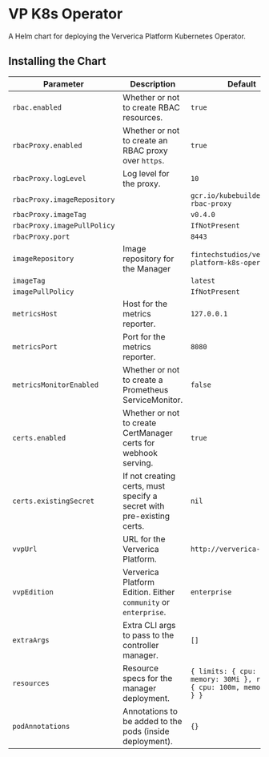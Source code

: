 # VP K8s Operator

A Helm chart for deploying the Ververica Platform Kubernetes Operator.

## Installing the Chart

| Parameter                   | Description                                                           | Default                                                                         |
| --------------------------- | --------------------------------------------------------------------- | ------------------------------------------------------------------------------- |
| `rbac.enabled`              | Whether or not to create RBAC resources.                              | `true`                                                                          |
| `rbacProxy.enabled`         | Whether or not to create an RBAC proxy over `https`.                  | `true`                                                                          |
| `rbacProxy.logLevel`        | Log level for the proxy.                                              | `10`                                                                            |
| `rbacProxy.imageRepository` |                                                                       | `gcr.io/kubebuilder/kube-rbac-proxy`                                            |
| `rbacProxy.imageTag`        |                                                                       | `v0.4.0`                                                                        |
| `rbacProxy.imagePullPolicy` |                                                                       | `IfNotPresent`                                                                  |
| `rbacProxy.port`            |                                                                       | `8443`                                                                          |
| `imageRepository`           | Image repository for the Manager                                      | `fintechstudios/ververica-platform-k8s-operator`                                |
| `imageTag`                  |                                                                       | `latest`                                                                        |
| `imagePullPolicy`           |                                                                       | `IfNotPresent`                                                                  |
| `metricsHost`               | Host for the metrics reporter.                                        | `127.0.0.1`                                                                     |
| `metricsPort`               | Port for the metrics reporter.                                        | `8080`                                                                          |
| `metricsMonitorEnabled`     | Whether or not to create a Prometheus ServiceMonitor.                 | `false`                                                                         |
| `certs.enabled`             | Whether or not to create CertManager certs for webhook serving.       | `true`                                                                          |
| `certs.existingSecret`      | If not creating certs, must specify a secret with pre-existing certs. | `nil`                                                                           |
| `vvpUrl`                    | URL for the Ververica Platform.                                       | `http://ververica-platform`                                                     |
| `vvpEdition`                | Ververica Platform Edition. Either `community` or `enterprise`.       | `enterprise`                                                                    |
| `extraArgs`                 | Extra CLI args to pass to the controller manager.                     | `[]`                                                                            |
| `resources`                 | Resource specs for the manager deployment.                            | `{ limits: { cpu: 100m, memory: 30Mi }, rqeuests: { cpu: 100m, memory 20Mi } }` |
| `podAnnotations`            | Annotations to be added to the pods (inside deployment).              | `{}`                                                                            |
